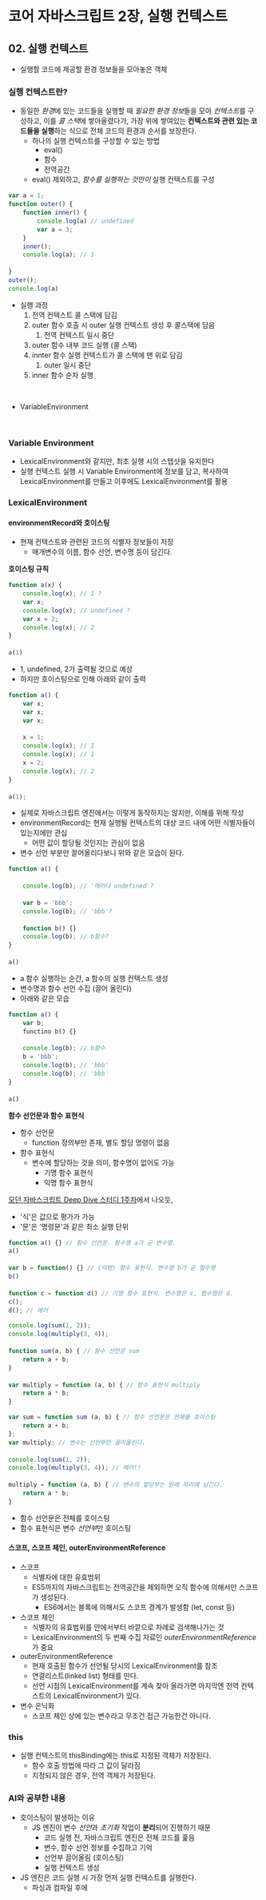 # 코어 자바스크립트 2장, 실행 컨텍스트

## 02. 실행 컨텍스트

* 실행할 코드에 제공할 환경 정보들을 모아놓은 객체

### 실행 컨텍스트란?

* 동일한 _환&#xACBD;_&#xC5D0; 있는 코드들을 실행할 때 _필요한 환경 정&#xBCF4;_&#xB4E4;을 모아 _컨텍스&#xD2B8;_&#xB97C; 구성하고, 이를 _콜 스&#xD0DD;_&#xC5D0; 쌓아올렸다가, 가장 위에 쌓여있는 **컨텍스트와 관련 있는 코드들을 실행**하는 식으로 전체 코드의 환경과 순서를 보장한다.
  * 하나의 실행 컨텍스트를 구성할 수 있는 방법
    * eval()
    * 함수
    * 전역공간
  * eval() 제외하고, _함수를 실행하는 것만이_ 실행 컨텍스트를 구성

```js
var a = 1;
function outer() {
	function inner() {
		console.log(a) // undefined
		var a = 3;	
	}
	inner();
	console.log(a); // 1
	
}
outer();
console.log(a)
```

* 실행 과정
  1. 전역 컨텍스트 콜 스택에 담김
  2. outer 함수 호출 시 outer 실행 컨텍스트 생성 후 콜스택에 담음
     1. 전역 컨텍스트 일시 중단
  3. outer 함수 내부 코드 실행 (콜 스택)
  4. innter 함수 실행 컨텍스트가 콜 스택에 맨 위로 담김
     1. outer 일시 중단
  5. inner 함수 순차 실행

<figure><img src="../../.gitbook/assets/스크린샷 2025-03-27 오후 4.05.48.png" alt=""><figcaption></figcaption></figure>

* VariableEnvironment

<figure><img src="../../.gitbook/assets/스크린샷 2025-03-27 오후 4.12.00.png" alt=""><figcaption></figcaption></figure>

### Variable Environment

* LexicalEnvironment와 같지만, 최초 실행 시의 스탭샷을 유지한다
* 실행 컨텍스트 실행 시 Variable Environment에 정보를 담고, 복사하여 LexicalEnvironment를 만들고 이후에도 LexicalEnvironment를 활용

### LexicalEnvironment

#### environmentRecord와 호이스팅

* 현재 컨텍스트와 관련된 코드의 식별자 정보들이 저장
  * 매개변수의 이름, 함수 선언, 변수명 등이 담긴다.

**호이스팅 규칙**

```js
function a(x) {
	console.log(x); // 1 ?
	var x;
	console.log(x); // undefined ?
	var x = 2;
	console.log(x); // 2
}

a(1)
```

* 1, undefined, 2가 출력될 것으로 예상
* 하지만 호이스팅으로 인해 아래와 같이 출력

```js
function a() {
	var x;
	var x;
	var x;

	x = 1;
	console.log(x); // 1
	console.log(x); // 1
	x = 2;
	console.log(x); // 2
}

a(1);
```

* 실제로 자바스크립트 엔진에서는 이렇게 동작하지는 않지만, 이해를 위해 작성
* environmentRecord는 현재 실행될 컨텍스트의 대상 코드 내에 어떤 식별자들이 있는지에만 관심
  * 어떤 값이 할당될 것인지는 관심이 없음
* 변수 선언 부분만 끌어올리다보니 위와 같은 모습이 된다.

```js
function a() {

	console.log(b); // '에러나 undefined'?
	
	var b = 'bbb'; 
	console.log(b); // 'bbb'?
	
	function b() {}
	console.log(b); // b함수?
}

a()
```

* a 함수 실행하는 순간, a 함수의 실행 컨텍스트 생성
* 변수명과 함수 선언 수집 (끌어 올린다)
* 아래와 같은 모습

```js
function a() {
	var b;
	functino b() {}

	console.log(b); // b함수
	b = 'bbb';
	console.log(b); // 'bbb'
	console.log(b); // 'bbb'
}

a()
```

**함수 선언문과 함수 표현식**

* 함수 선언문
  * function 정의부만 존재, 별도 할당 명령이 없음
* 함수 표현식
  * 변수에 할당하는 것을 의미, 함수명이 없어도 가능
    * 기명 함수 표현식
    * 익명 함수 표현식

[모던 자바스크립트 Deep Dive 스터디 1주차](../../group-2/deep-dive/deep-dive-1.md)에서 나오듯,

* '식'은 값으로 평가가 가능
* '문'은 '명령문'과 같은 최소 실행 단위

```js
function a() {} // 함수 선언문. 함수명 a가 곧 변수명.
a()

var b = function() {} // (익명) 함수 표현식. 변수명 b가 곧 함수명
b()

function c = function d() // 기명 함수 표현식. 변수명은 c, 함수명은 d.
c();
d(); // 에러
```

```js
console.log(sum(1, 2));
console.log(multiply(3, 4));

function sum(a, b) { // 함수 선언문 sum
	return a + b;
}

var multiply = function (a, b) { // 함수 표현식 multiply
	return a * b;
}

```

```js
var sum = function sum (a, b) { // 함수 선언문은 전체를 호이스팅
	return a + b;
};
var multiply; // 변수는 선언부만 끌어올린다.

console.log(sum(1, 2));
console.log(multiply(3, 4)); // 에러!!

multiply = function (a, b) { // 변수의 할당부는 원래 자리에 남긴다.
	return a * b;
}
```

* 함수 선언문은 전체를 호이스팅
* 함수 표현식은 변수 _선언&#xBD80;_&#xB9CC; 호이스팅

#### 스코프, 스코프 체인, outerEnvironmentReference

* 스코프
  * 식별자에 대한 유효범위
  * ES5까지의 자바스크립트는 전역공간을 제외하면 오직 함수에 의해서만 스코프가 생성된다.
    * ES6에서는 블록에 의해서도 스코프 경계가 발생함 (let, const 등)
* 스코프 체인
  * 식별자의 유효범위를 안에서부터 바깥으로 차례로 검색해나가는 것
  * LexicalEnvironment의 두 번째 수집 자료인 _outerEnvironmentReference_ 가 중요
* outerEnvironmentReference
  * 현재 호출된 함수가 선언될 당시의 LexicalEnvironment를 참조
  * 연결리스트(linked list) 형태를 띤다.
  * 선언 시점의 LexicalEnvironment를 계속 찾아 올라가면 마지막엔 전역 컨텍스트의 LexicalEnvironment가 있다.
* 변수 은닉화
  * 스코프 체인 상에 있는 변수라고 무조건 접근 가능한건 아니다.

### this

* 실행 컨텍스트의 thisBinding에는 this로 지정된 객체가 저장된다.
  * 함수 호출 방법에 따라 그 값이 달라짐
  * 지정되지 않은 경우, 전역 객체가 저장된다.

### AI와 공부한 내용

* 호이스팅이 발생하는 이유
  * JS 엔진이 변수 _선&#xC5B8;_&#xACFC; _초기화_ 작업이 **분리**되어 진행하기 때문
    * 코드 실행 전, 자바스크립트 엔진은 전체 코드를 훑음
    * 변수, 함수 선언 정보를 수집하고 기억
    * 선언부 끌어올림 (호이스팅)
    * 실행 컨텍스트 생성
* JS 엔진은 코드 실행 시 가장 먼저 실행 컨텍스트를 실행한다.
  * 파싱과 컴파일 후에
